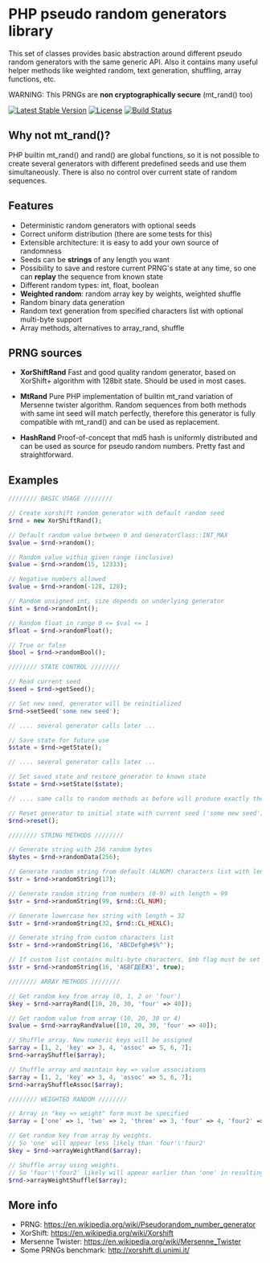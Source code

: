 # PHP pseudo random generators library
This set of classes provides basic abstraction around different pseudo random generators with the same generic API. 
Also it contains many useful helper methods like weighted random, text generation, shuffling, array functions, etc.

WARNING: This PRNGs are **non cryptographically secure** (mt_rand() too)

[![Latest Stable Version](https://poser.pugx.org/savvot/random/v/stable)](https://packagist.org/packages/savvot/random) 
[![License](https://poser.pugx.org/savvot/random/license)](https://packagist.org/packages/savvot/random)
[![Build Status](https://travis-ci.org/savvot/random.svg?branch=master)](https://travis-ci.org/savvot/random)

## Why not mt_rand()? ##
PHP builtin mt_rand() and rand() are global functions, so it is not possible to create several generators with different predefined seeds and use them simultaneously.
There is also no control over current state of random sequences.

## Features ##
- Deterministic random generators with optional seeds
- Correct uniform distribution (there are some tests for this)
- Extensible architecture: it is easy to add your own source of randomness
- Seeds can be **strings** of any length you want
- Possibility to save and restore current PRNG's state at any time, so one can **replay** the sequence from known state
- Different random types: int, float, boolean
- **Weighted random**: random array key by weights, weighted shuffle
- Random binary data generation
- Random text generation from specified characters list with optional multi-byte support
- Array methods, alternatives to array_rand, shuffle

## PRNG sources ##
- **XorShiftRand**
Fast and good quality random generator, based on XorShift+ algorithm with 128bit state. Should be used in most cases.

- **MtRand**
Pure PHP implementation of builtin mt_rand variation of Mersenne twister algorithm.
Random sequences from both methods with same int seed will match perfectly, therefore this generator is fully compatible with mt_rand() and can be used as replacement.

- **HashRand**
Proof-of-concept that md5 hash is uniformly distributed and can be used as source for pseudo random numbers. Pretty fast and straightforward.

## Examples ##
```php
//////// BASIC USAGE ////////

// Create xorshift random generator with default random seed
$rnd = new XorShiftRand();

// Default random value between 0 and GeneratorClass::INT_MAX
$value = $rnd->random();

// Random value within given range (inclusive)
$value = $rnd->random(15, 12333);

// Negative numbers allowed
$value = $rnd->random(-128, 128);

// Random unsigned int, size depends on underlying generator
$int = $rnd->randomInt();

// Random float in range 0 <= $val <= 1
$float = $rnd->randomFloat();

// True or false
$bool = $rnd->randomBool();

//////// STATE CONTROL ////////

// Read current seed
$seed = $rnd->getSeed();

// Set new seed, generator will be reinitialized
$rnd->setSeed('some new seed');

// .... several generator calls later ...

// Save state for future use
$state = $rnd->getState();

// .... several generator calls later ...

// Set saved state and restore generator to known state
$state = $rnd->setState($state); 

// .... same calls to random methods as before will produce exactly the same output

// Reset generator to initial state with current seed ('some new seed')
$rnd->reset();

//////// STRING METHODS ////////

// Generate string with 256 random bytes
$bytes = $rnd->randomData(256);

// Generate random string from default (ALNUM) characters list with length = 17
$str = $rnd->randomString(17);

// Generate random string from numbers (0-9) with length = 99
$str = $rnd->randomString(99, $rnd::CL_NUM);

// Generate lowercase hex string with length = 32
$str = $rnd->randomString(32, $rnd::CL_HEXLC);

// Generate string from custom characters list
$str = $rnd->randomString(16, 'ABCDefgh#$%^');

// If custom list contains multi-byte characters, $mb flag must be set
$str = $rnd->randomString(16, 'АБВГДЕЁЖЗ', true);

//////// ARRAY METHODS ////////

// Get random key from array (0, 1, 2 or 'four')
$key = $rnd->arrayRand([10, 20, 30, 'four' => 40]);

// Get random value from array (10, 20, 30 or 4)
$value = $rnd->arrayRandValue([10, 20, 30, 'four' => 40]);

// Shuffle array. New numeric keys will be assigned
$array = [1, 2, 'key' => 3, 4, 'assoc' => 5, 6, 7];
$rnd->arrayShuffle($array);

// Shuffle array and maintain key => value associations
$array = [1, 2, 'key' => 3, 4, 'assoc' => 5, 6, 7];
$rnd->arrayShuffleAssoc($array);

//////// WEIGHTED RANDOM ////////

// Array in "key => weight" form must be specified
$array = ['one' => 1, 'two' => 2, 'three' => 3, 'four' => 4, 'four2' => 4];

// Get random key from array by weights. 
// So 'one' will appear less likely than 'four'\'four2'
$key = $rnd->arrayWeightRand($array);

// Shuffle array using weights. 
// So 'four'\'four2' likely will appear earlier than 'one' in resulting array
$rnd->arrayWeightShuffle($array);
```

## More info ##
- PRNG: https://en.wikipedia.org/wiki/Pseudorandom_number_generator
- XorShift: https://en.wikipedia.org/wiki/Xorshift 
- Mersenne Twister: https://en.wikipedia.org/wiki/Mersenne_Twister
- Some PRNGs benchmark: http://xorshift.di.unimi.it/


